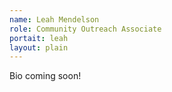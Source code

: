 ```yaml
---
name: Leah Mendelson
role: Community Outreach Associate
portait: leah
layout: plain
---
```


Bio coming soon!